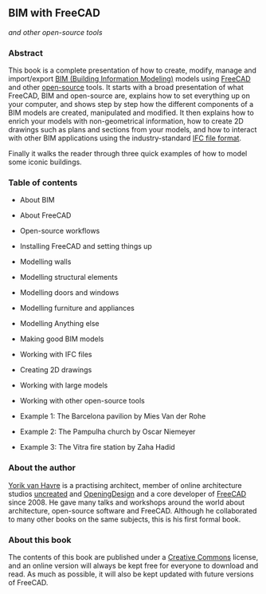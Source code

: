## BIM with FreeCAD

*and other open-source tools*



### Abstract

This book is a complete presentation of how to create, modify, manage and import/export [BIM (Building Information Modeling)](https://en.wikipedia.org/wiki/Building_information_modeling) models using [FreeCAD](https://www.freecadweb.org) and other [open-source](https://en.wikipedia.org/wiki/Open-source_software) tools. It starts with a broad presentation of what FreeCAD, BIM and open-source are, explains how to set everything up on your computer, and shows step by step how the different components of a BIM models are created, manipulated and modified. It then explains how to enrich your models with non-geometrical information, how to create 2D drawings such as plans and sections from your models, and how to interact with other BIM applications using the industry-standard [IFC file format](https://en.wikipedia.org/wiki/Industry_Foundation_Classes).

Finally it walks the reader through three quick examples of how to model some iconic buildings.



### Table of contents

* About BIM

* About FreeCAD

* Open-source workflows

* Installing FreeCAD and setting things up

* Modelling walls

* Modelling structural elements

* Modelling doors and windows

* Modelling furniture and appliances

* Modelling Anything else

* Making good BIM models

* Working with IFC files

* Creating 2D drawings

* Working with large models

* Working with other open-source tools

* Example 1: The Barcelona pavilion by Mies Van der Rohe

* Example 2: The Pampulha church by Oscar Niemeyer

* Example 3: The Vitra fire station by Zaha Hadid

    

### About the author

[Yorik van Havre](https://yorik.uncreated.net) is a practising architect, member of online architecture studios [uncreated](https://www.uncreated.net) and [OpeningDesign](https://openingdesign.com) and a core developer of [FreeCAD](https://www.freecadweb.org) since 2008. He gave many talks and workshops around the world about architecture, open-source software and FreeCAD. Although he collaborated to many other books on the same subjects, this is his first formal book.



### About this book

The contents of this book are published under a [Creative Commons](LICENSE) license, and an online version will always be kept free for everyone to download and read. As much as possible, it will also be kept updated with future versions of FreeCAD.
